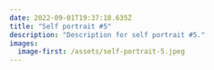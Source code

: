 ```yaml
---
date: 2022-09-01T19:37:18.635Z
title: "Self portrait #5"
description: "Description for self portrait #5."
images:
  image-first: /assets/self-portrait-5.jpeg
---
```


